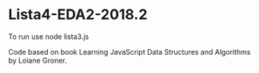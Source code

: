 # Lista4-EDA2-2018.2
To run use node lista3.js

Code based on book Learning	JavaScript	Data	Structures	and	Algorithms by Loiane Groner.


